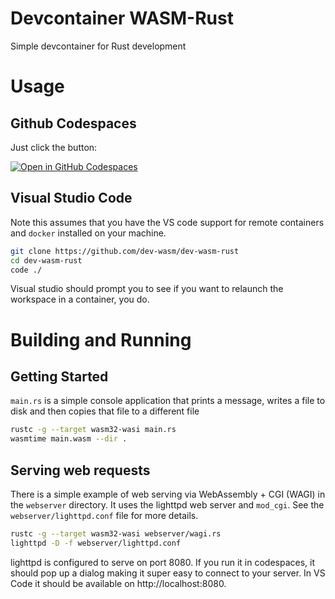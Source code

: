 # Devcontainer WASM-Rust
Simple devcontainer for Rust development

# Usage

## Github Codespaces
Just click the button:

[![Open in GitHub Codespaces](https://github.com/codespaces/badge.svg)](https://github.com/codespaces/new?hide_repo_select=true&ref=main&repo=575631038)

## Visual Studio Code
Note this assumes that you have the VS code support for remote containers and `docker` installed 
on your machine.

```sh
git clone https://github.com/dev-wasm/dev-wasm-rust
cd dev-wasm-rust
code ./
```

Visual studio should prompt you to see if you want to relaunch the workspace in a container, you do.

# Building and Running

## Getting Started
`main.rs` is a simple console application that prints a message, writes a file to disk and
then copies that file to a different file

```sh
rustc -g --target wasm32-wasi main.rs
wasmtime main.wasm --dir .
```

## Serving web requests
There is a simple example of web serving via WebAssembly + CGI (WAGI) in
the `webserver` directory. It uses the lighttpd web server and `mod_cgi`.
See the `webserver/lighttpd.conf` file for more details.

```sh
rustc -g --target wasm32-wasi webserver/wagi.rs
lighttpd -D -f webserver/lighttpd.conf
```

lighttpd is configured to serve on port 8080. If you run it in codespaces, it should pop up
a dialog making it super easy to connect to your server. In VS Code it should be
available on http://localhost:8080.